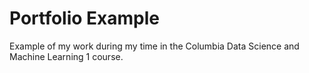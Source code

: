 # Portfolio Example
Example of my work during my time in the Columbia Data Science and Machine Learning 1 course. 

